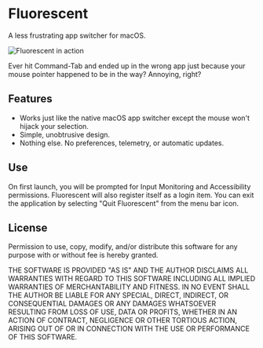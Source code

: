 # Fluorescent

A less frustrating app switcher for macOS.

![Fluorescent in action](screenshot.avif)

Ever hit Command-Tab and ended up in the wrong app just because your mouse pointer happened to be in the way? Annoying, right?

## Features

* Works just like the native macOS app switcher except the mouse won't hijack your selection.
* Simple, unobtrusive design.
* Nothing else. No preferences, telemetry, or automatic updates.

## Use

On first launch, you will be prompted for Input Monitoring and Accessibility permissions. Fluorescent will also register itself as a login item. You can exit the application by selecting "Quit Fluorescent" from the menu bar icon.

## License

Permission to use, copy, modify, and/or distribute this software for any purpose with or without fee is hereby granted.

THE SOFTWARE IS PROVIDED "AS IS" AND THE AUTHOR DISCLAIMS ALL WARRANTIES WITH REGARD TO THIS SOFTWARE INCLUDING ALL IMPLIED WARRANTIES OF MERCHANTABILITY AND FITNESS. IN NO EVENT SHALL THE AUTHOR BE LIABLE FOR ANY SPECIAL, DIRECT, INDIRECT, OR CONSEQUENTIAL DAMAGES OR ANY DAMAGES WHATSOEVER RESULTING FROM LOSS OF USE, DATA OR PROFITS, WHETHER IN AN ACTION OF CONTRACT, NEGLIGENCE OR OTHER TORTIOUS ACTION, ARISING OUT OF OR IN CONNECTION WITH THE USE OR PERFORMANCE OF THIS SOFTWARE.
